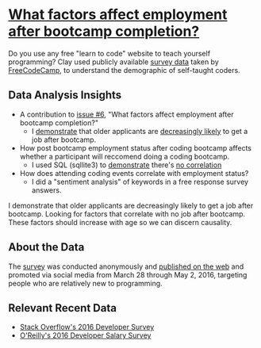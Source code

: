 # [What factors affect employment after bootcamp completion?](https://www.kaggle.com/chessybo/bootcamp-success-vs-age)

Do you use any free "learn to code" website to teach yourself programming? Clay used publicly available [survey data](https://github.com/freeCodeCamp/2016-new-coder-survey) taken by [FreeCodeCamp](https://www.freecodecamp.org/), to understand the demographic of self-taught coders.

## Data Analysis Insights
- A contribution to [issue #6](https://github.com/freeCodeCamp/2016-new-coder-survey/issues/36), "What factors affect employment after bootcamp completion?"
  - I [demonstrate](https://github.com/chessybo/Bootcamp-Survey-Data-Analysis/blob/master/survey_plots.py) that older applicants are [decreasingly likely](https://github.com/chessybo/Bootcamp-Survey-Data-Analysis/blob/master/bootcamp_job_normed.png) to get a job after bootcamp.
- How post bootcamp employment status after coding bootcamp affects whether a participant will reccomend doing a coding bootcamp.
  - I used SQL (sqllite3) to [demonstrate](https://github.com/chessybo/Bootcamp-Survey-Data-Analysis/blob/master/age_sentiment.py) there's [no correlation](https://github.com/chessybo/Bootcamp-Survey-Data-Analysis/blob/master/age_sentiment_norm.png)
- How does attending coding events correlate with employment status?
  - I did a "sentiment analysis" of keywords in a free response survey answers.


I demonstrate that older applicants are decreasingly likely to get a job after bootcamp. Looking for factors that correlate with no job after bootcamp. These factors should increase with age so we can discern causality.


## About the Data
The [survey](https://twitter.com/FreeCodeCamp/status/714930182721679360) was conducted anonymously and [published on the web](https://medium.freecodecamp.org/we-just-launched-the-biggest-ever-survey-of-people-learning-to-code-cac81dadf1ea) and promoted via social media from March 28 through May 2, 2016, targeting people who are relatively new to programming.

## Relevant Recent Data
- [Stack Overflow's 2016 Developer Survey](https://medium.freecodecamp.com/2-out-of-3-developers-are-self-taught-and-other-insights-from-stack-overflow-s-2016-survey-of-50-8cf0ee5d4c21#.yhlo2k5oz)
- [O'Reilly's 2016 Developer Salary Survey](https://medium.freecodecamp.org/5-000-developers-talk-about-their-salaries-d13ddbb17fb8?gi=446485605218#.umwcssab4)
